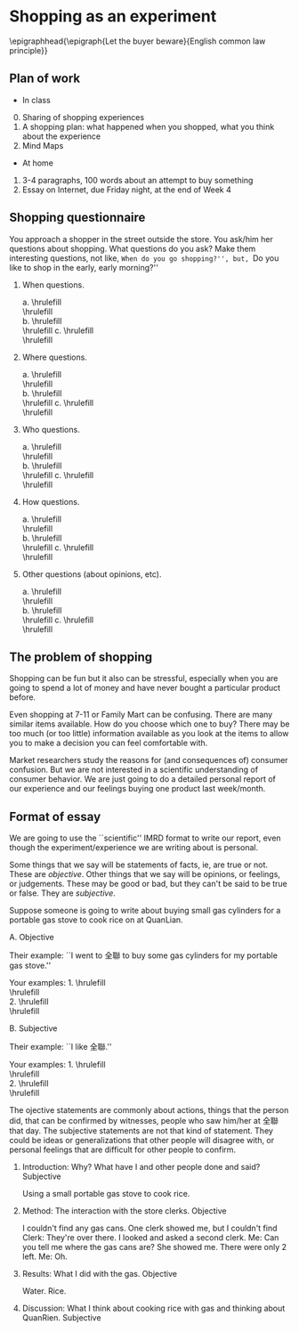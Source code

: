 # Shopping as an experiment

\epigraphhead{\epigraph{Let the buyer beware}{English common law principle}}

## Plan of work
	
* In class

0. Sharing of shopping experiences
1. A shopping plan: what happened when you shopped, what you think about the experience
3. Mind Maps

* At home

1. 3-4 paragraphs, 100 words about an attempt to buy something
2. Essay on Internet, due Friday night, at the end of Week 4

## Shopping questionnaire

You approach a shopper in the street outside the store. You ask/him her questions about shopping. What questions do you ask?
Make them interesting questions, not like, ``When do you go shopping?'', but, ``Do you like to shop in the early, early morning?''

1. When questions.

    a. \hrulefill \
    \hrulefill \
    b. \hrulefill \
    \hrulefill
    c. \hrulefill \
    \hrulefill


1. Where questions.

    a. \hrulefill \
    \hrulefill \
    b. \hrulefill \
    \hrulefill
    c. \hrulefill \
    \hrulefill


1. Who questions.

    a. \hrulefill \
    \hrulefill \
    b. \hrulefill \
    \hrulefill
    c. \hrulefill \
    \hrulefill

1. How questions.

    a. \hrulefill \
    \hrulefill \
    b. \hrulefill \
    \hrulefill
    c. \hrulefill \
    \hrulefill

1. Other questions (about opinions, etc).

    a. \hrulefill \
    \hrulefill \
    b. \hrulefill \
    \hrulefill
    c. \hrulefill \
    \hrulefill




## The problem of shopping

Shopping can be fun but it also can be stressful, especially when you are going to spend a lot of money and have never bought a particular product before.

Even shopping at 7-11 or Family Mart can be confusing. There are many similar items available. How do you choose which one to buy? There may be too much (or too little) information available as you look at the items to allow you to make a decision you can feel comfortable with.

Market researchers study the reasons for (and consequences of) consumer confusion. But we are not interested in a scientific understanding of consumer behavior. We are just going to do a detailed personal report of our experience and our feelings buying one product last week/month.

## Format of essay

We are going to use the ``scientific'' IMRD format to write our report, even though the experiment/experience we are writing about is personal.

Some things that we say will be statements of facts, ie, are true or not. These are *objective*. Other things that we say will be opinions, or feelings, or judgements. These may be good or bad, but they can't be said to be true or false. They are *subjective*.

Suppose someone is going to write about buying small gas cylinders for a portable gas stove to cook rice on at QuanLian.

A.  Objective

Their example: ``I went to 全聯 to buy some gas cylinders for my portable gas stove.''

Your examples: 1. \hrulefill \
\hrulefill \
2. \hrulefill \
\hrulefill

B.  Subjective

Their example: ``I like 全聯.''

Your examples: 1. \hrulefill \
\hrulefill \
2. \hrulefill \
\hrulefill

The ojective statements are commonly about actions, things that the person did, that can be confirmed by witnesses, people who saw him/her at 全聯 that day. The subjective statements are not that kind of statement. They could be ideas or generalizations that other people will disagree with, or personal feelings that are difficult for other people to confirm.

1. Introduction: Why? What have I and other people done and said? Subjective

   Using a small portable gas stove to cook rice.

2. Method: The interaction with the store clerks. Objective

   I couldn't find any gas cans. One clerk showed me, but I couldn't find
   Clerk: They're over there.
   I looked and asked a second clerk.
   Me: Can you tell me where the gas cans are?
   She showed me. There were only 2 left.
   Me: Oh.

3. Results: What I did with the gas. Objective

   Water. Rice.

4. Discussion: What I think about cooking rice with gas and thinking about QuanRien.
   Subjective

